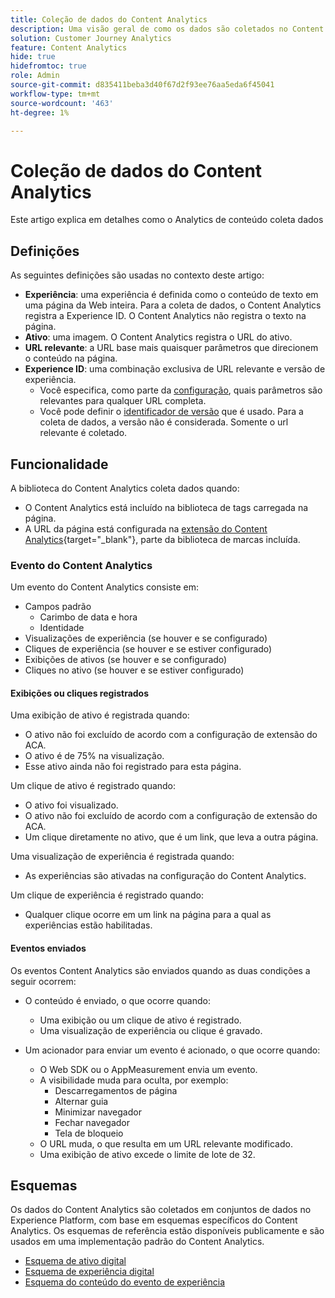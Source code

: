 ```yaml
---
title: Coleção de dados do Content Analytics
description: Uma visão geral de como os dados são coletados no Content Analytics
solution: Customer Journey Analytics
feature: Content Analytics
hide: true
hidefromtoc: true
role: Admin
source-git-commit: d835411beba3d40f67d2f93ee76aa5eda6f45041
workflow-type: tm+mt
source-wordcount: '463'
ht-degree: 1%

---
```



# Coleção de dados do Content Analytics

Este artigo explica em detalhes como o Analytics de conteúdo coleta dados


## Definições

As seguintes definições são usadas no contexto deste artigo:

* **Experiência**: uma experiência é definida como o conteúdo de texto em uma página da Web inteira. Para a coleta de dados, o Content Analytics registra a Experience ID. O Content Analytics não registra o texto na página.
* **Ativo**: uma imagem. O Content Analytics registra o URL do ativo.
* **URL relevante**: a URL base mais quaisquer parâmetros que direcionem o conteúdo na página.
* **Experience ID**: uma combinação exclusiva de URL relevante e versão de experiência.
   * Você especifica, como parte da [configuração](configuration.md), quais parâmetros são relevantes para qualquer URL completa.
   * Você pode definir o [identificador de versão](manual.md#versioning) que é usado. Para a coleta de dados, a versão não é considerada. Somente o url relevante é coletado.

## Funcionalidade

A biblioteca do Content Analytics coleta dados quando:

* O Content Analytics está incluído na biblioteca de tags carregada na página.
* A URL da página está configurada na [extensão do Content Analytics](https://experienceleague.adobe.com/en/docs/experience-platform/tags/extensions/client/content-analytics/overview){target="_blank"}, parte da biblioteca de marcas incluída.


### Evento do Content Analytics

Um evento do Content Analytics consiste em:

* Campos padrão
   * Carimbo de data e hora
   * Identidade
* Visualizações de experiência (se houver e se configurado)
* Cliques de experiência (se houver e se estiver configurado)
* Exibições de ativos (se houver e se configurado)
* Cliques no ativo (se houver e se estiver configurado)

#### Exibições ou cliques registrados

Uma exibição de ativo é registrada quando:

* O ativo não foi excluído de acordo com a configuração de extensão do ACA.
* O ativo é de 75% na visualização.
* Esse ativo ainda não foi registrado para esta página.

Um clique de ativo é registrado quando:

* O ativo foi visualizado.
* O ativo não foi excluído de acordo com a configuração de extensão do ACA.
* Um clique diretamente no ativo, que é um link, que leva a outra página.

Uma visualização de experiência é registrada quando:

* As experiências são ativadas na configuração do Content Analytics.

Um clique de experiência é registrado quando:

* Qualquer clique ocorre em um link na página para a qual as experiências estão habilitadas.


#### Eventos enviados

Os eventos Content Analytics são enviados quando as duas condições a seguir ocorrem:

* O conteúdo é enviado, o que ocorre quando:

   * Uma exibição ou um clique de ativo é registrado.
   * Uma visualização de experiência ou clique é gravado.

* Um acionador para enviar um evento é acionado, o que ocorre quando:

   * O Web SDK ou o AppMeasurement envia um evento.
   * A visibilidade muda para oculta, por exemplo:
      * Descarregamentos de página
      * Alternar guia
      * Minimizar navegador
      * Fechar navegador
      * Tela de bloqueio
   * O URL muda, o que resulta em um URL relevante modificado.
   * Uma exibição de ativo excede o limite de lote de 32.


## Esquemas

Os dados do Content Analytics são coletados em conjuntos de dados no Experience Platform, com base em esquemas específicos do Content Analytics. Os esquemas de referência estão disponíveis publicamente e são usados em uma implementação padrão do Content Analytics.

* [Esquema de ativo digital](https://github.com/adobe/xdm/blob/master/components/classes/digital-asset.schema.json)
* [Esquema de experiência digital](https://github.com/adobe/xdm/blob/master/components/classes/digital-experience.schema.json)
* [Esquema do conteúdo do evento de experiência](https://github.com/adobe/xdm/blob/master/components/fieldgroups/experience-event/experienceevent-content.schema.json)
